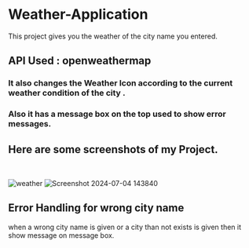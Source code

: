 # Weather-Application
This project gives you the weather of the city name you entered.
<h2>API Used : openweathermap</h2>
<h3>It also changes the Weather Icon according to the current weather condition of the city .</h3>
<h3>Also it has a message box on the top used to show error messages.</h3>
<h2>Here are some screenshots of my Project.</h2><br>

![weather](https://github.com/TechnoTanishq/Weather-Application/assets/174705402/59e72291-fedb-4c8b-ab02-9c5ca5272989)
![Screenshot 2024-07-04 143840](https://github.com/TechnoTanishq/Weather-Application/assets/174705402/d78c4f76-74dc-45be-b622-6787f31ca009)

<h2>Error Handling for wrong city name</h2>
 when a wrong city name is given or a city than not exists is given then it show message on message box.




